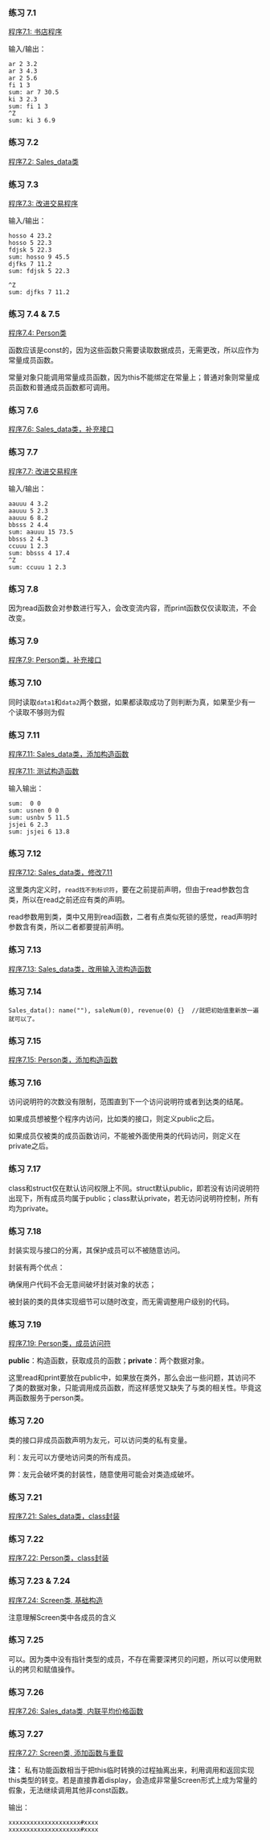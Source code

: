 ### 练习 7.1
[程序7.1: 书店程序](7.1.cpp)

输入/输出：
```
ar 2 3.2
ar 3 4.3
ar 2 5.6
fi 1 3
sum: ar 7 30.5
ki 3 2.3
sum: fi 1 3
^Z
sum: ki 3 6.9

```
### 练习 7.2
[程序7.2: Sales_data类](7.2.h)
### 练习 7.3
[程序7.3: 改进交易程序](7.3.cpp)

输入/输出：
```
hosso 4 23.2
hosso 5 22.3
fdjsk 5 22.3
sum: hosso 9 45.5
djfks 7 11.2
sum: fdjsk 5 22.3

^Z
sum: djfks 7 11.2

```
### 练习 7.4 & 7.5
[程序7.4: Person类](7.4.h)

函数应该是const的，因为这些函数只需要读取数据成员，无需更改，所以应作为常量成员函数。

常量对象只能调用常量成员函数，因为this不能绑定在常量上；普通对象则常量成员函数和普通成员函数都可调用。
### 练习 7.6
[程序7.6: Sales_data类，补充接口](7.6.h)
### 练习 7.7
[程序7.7: 改进交易程序](7.7.cpp)

输入/输出：
```
aauuu 4 3.2
aauuu 5 2.3
aauuu 6 8.2
bbsss 2 4.4
sum: aauuu 15 73.5
bbsss 2 4.3
ccuuu 1 2.3
sum: bbsss 4 17.4
^Z
sum: ccuuu 1 2.3

```
### 练习 7.8
因为read函数会对参数进行写入，会改变流内容，而print函数仅仅读取流，不会改变。
### 练习 7.9
[程序7.9: Person类，补充接口](7.9.h)
### 练习 7.10
同时读取`data1`和`data2`两个数据，如果都读取成功了则判断为真，如果至少有一个读取不够则为假
### 练习 7.11
[程序7.11: Sales_data类，添加构造函数](7.11.h)

[程序7.11: 测试构造函数](7.11.cpp)

输入输出：
```
sum:  0 0
sum: usnen 0 0
sum: usnbv 5 11.5
jsjei 6 2.3
sum: jsjei 6 13.8

```
### 练习 7.12
[程序7.12: Sales_data类，修改7.11](7.12.h)

这里类内定义时，`read找不到标识符`，要在之前提前声明，但由于read参数包含类，所以在read之前还应有类的声明。

read参数用到类，类中又用到read函数，二者有点类似死锁的感觉，read声明时参数含有类，所以二者都要提前声明。
### 练习 7.13
[程序7.13: Sales_data类，改用输入流构造函数](7.13.cpp)
### 练习 7.14
```
Sales_data(): name(""), saleNum(0), revenue(0) {}  //就把初始值重新放一遍就可以了。
```
### 练习 7.15
[程序7.15: Person类，添加构造函数](7.15.h)
### 练习 7.16
访问说明符的次数没有限制，范围直到下一个访问说明符或者到达类的结尾。

如果成员想被整个程序内访问，比如类的接口，则定义public之后。

如果成员仅被类的成员函数访问，不能被外面使用类的代码访问，则定义在private之后。
### 练习 7.17
class和struct仅在默认访问权限上不同。struct默认public，即若没有访问说明符出现下，所有成员均属于public；class默认private，若无访问说明符控制，所有均为private。
### 练习 7.18
封装实现与接口的分离，其保护成员可以不被随意访问。

封装有两个优点：

确保用户代码不会无意间破坏封装对象的状态；

被封装的类的具体实现细节可以随时改变，而无需调整用户级别的代码。
### 练习 7.19
[程序7.19: Person类，成员访问符](7.19.h)

**public**：构造函数，获取成员的函数；**private**：两个数据对象。

这里read和print要放在public中，如果放在类外，那么会出一些问题，其访问不了类的数据对象，只能调用成员函数，而这样感觉又缺失了与类的相关性。毕竟这两函数服务于person类。
### 练习 7.20
类的接口非成员函数声明为友元，可以访问类的私有变量。

利：友元可以方便地访问类的所有成员。

弊：友元会破坏类的封装性，随意使用可能会对类造成破坏。
### 练习 7.21
[程序7.21: Sales_data类，class封装](7.21.h)
### 练习 7.22
[程序7.22: Person类，class封装](7.22.h)
### 练习 7.23 & 7.24
[程序7.24: Screen类, 基础构造](7.24.h)

注意理解Screen类中各成员的含义
### 练习 7.25
可以。因为类中没有指针类型的成员，不存在需要深拷贝的问题，所以可以使用默认的拷贝和赋值操作。
### 练习 7.26
[程序7.26: Sales_data类, 内联平均价格函数](7.26.h)
### 练习 7.27
[程序7.27: Screen类, 添加函数与重载](7.27.h)

**注：** 私有功能函数相当于把this临时转换的过程抽离出来，利用调用和返回实现this类型的转变。若是直接靠着display，会造成非常量Screen形式上成为常量的假象，无法继续调用其他非const函数。

输出：
```
xxxxxxxxxxxxxxxxxxxx#xxxx
xxxxxxxxxxxxxxxxxxxx#xxxx
```
